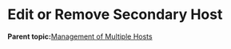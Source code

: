 <!--
SPDX-FileCopyrightText: 2023,2024 Oracle and/or its affiliates.
SPDX-License-Identifier: CC-BY-SA-4.0
-->
# Edit or Remove Secondary Host

**Parent topic:**[Management of Multiple Hosts](../topics/cockpit-manage_multiple_hosts.md)

